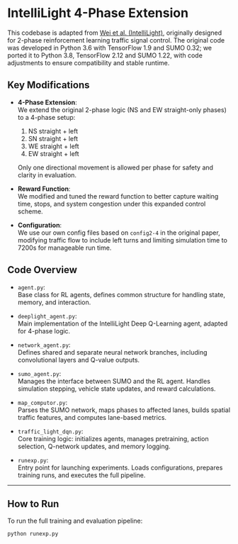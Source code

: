 # IntelliLight 4-Phase Extension

This codebase is adapted from [Wei et al. (IntelliLight)](https://dl.acm.org/doi/10.1145/3219819.3220096), originally designed for 2-phase reinforcement learning traffic signal control. The original code was developed in Python 3.6 with TensorFlow 1.9 and SUMO 0.32; we ported it to Python 3.8, TensorFlow 2.12 and SUMO 1.22, with code adjustments to ensure compatibility and stable runtime.

## Key Modifications

- **4-Phase Extension**:  
  We extend the original 2-phase logic (NS and EW straight-only phases) to a 4-phase setup:  
  1. NS straight + left  
  2. SN straight + left  
  3. WE straight + left  
  4. EW straight + left
 
  Only one directional movement is allowed per phase for safety and clarity in evaluation.

- **Reward Function**:  
  We modified and tuned the reward function to better capture waiting time, stops, and system congestion under this expanded control scheme.

- **Configuration**:  
  We use our own config files based on `config2-4` in the original paper, modifying traffic flow to include left turns and limiting simulation time to 7200s for manageable run time.

## Code Overview

- `agent.py`:  
  Base class for RL agents, defines common structure for handling state, memory, and interaction.

- `deeplight_agent.py`:  
  Main implementation of the IntelliLight Deep Q-Learning agent, adapted for 4-phase logic.

- `network_agent.py`:  
  Defines shared and separate neural network branches, including convolutional layers and Q-value outputs.

- `sumo_agent.py`:  
  Manages the interface between SUMO and the RL agent. Handles simulation stepping, vehicle state updates, and reward calculations.

- `map_computor.py`:  
  Parses the SUMO network, maps phases to affected lanes, builds spatial traffic features, and computes lane-based metrics.

- `traffic_light_dqn.py`:  
  Core training logic: initializes agents, manages pretraining, action selection, Q-network updates, and memory logging.

- `runexp.py`:  
  Entry point for launching experiments. Loads configurations, prepares training runs, and executes the full pipeline.
---

## How to Run

To run the full training and evaluation pipeline:

```bash
python runexp.py


